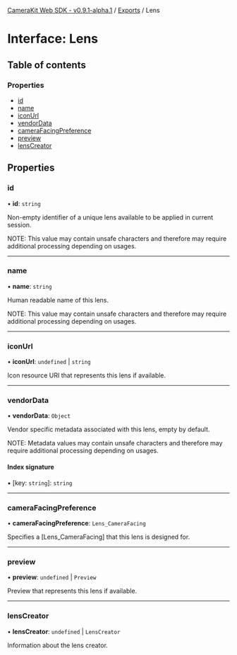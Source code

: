 [CameraKit Web SDK - v0.9.1-alpha.1](../README.md) / [Exports](../modules.md) / Lens

# Interface: Lens

## Table of contents

### Properties

- [id](Lens.md#id)
- [name](Lens.md#name)
- [iconUrl](Lens.md#iconurl)
- [vendorData](Lens.md#vendordata)
- [cameraFacingPreference](Lens.md#camerafacingpreference)
- [preview](Lens.md#preview)
- [lensCreator](Lens.md#lenscreator)

## Properties

### id

• **id**: `string`

Non-empty identifier of a unique lens available to be applied in current session.

NOTE: This value may contain unsafe characters
and therefore may require additional processing depending on usages.

___

### name

• **name**: `string`

Human readable name of this lens.

NOTE: This value may contain unsafe characters
and therefore may require additional processing depending on usages.

___

### iconUrl

• **iconUrl**: `undefined` \| `string`

Icon resource URI that represents this lens if available.

___

### vendorData

• **vendorData**: `Object`

Vendor specific metadata associated with this lens, empty by default.

NOTE: Metadata values may contain unsafe characters
and therefore may require additional processing depending on usages.

#### Index signature

▪ [key: `string`]: `string`

___

### cameraFacingPreference

• **cameraFacingPreference**: `Lens_CameraFacing`

Specifies a [Lens_CameraFacing] that this lens is designed for.

___

### preview

• **preview**: `undefined` \| `Preview`

Preview that represents this lens if available.

___

### lensCreator

• **lensCreator**: `undefined` \| `LensCreator`

Information about the lens creator.
